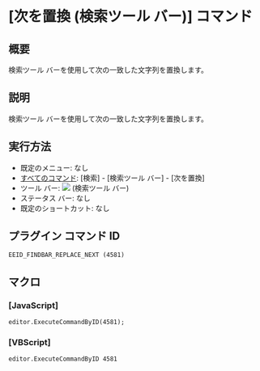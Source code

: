 # \[次を置換 (検索ツール バー)\] コマンド

## 概要

検索ツール バーを使用して次の一致した文字列を置換します。

## 説明

検索ツール バーを使用して次の一致した文字列を置換します。

## 実行方法

- 既定のメニュー: なし
- [すべてのコマンド](../../glossary/allcommands): \[検索\] \- \[検索ツール バー\] \- \[次を置換\]
- ツール バー: ![](../../images/replace..png) (検索ツール バー)
- ステータス バー: なし
- 既定のショートカット: なし

## プラグイン コマンド ID

```
EEID_FINDBAR_REPLACE_NEXT (4581)
```

## マクロ

### \[JavaScript\]

```
editor.ExecuteCommandByID(4581);
```

### \[VBScript\]

```
editor.ExecuteCommandByID 4581
```

